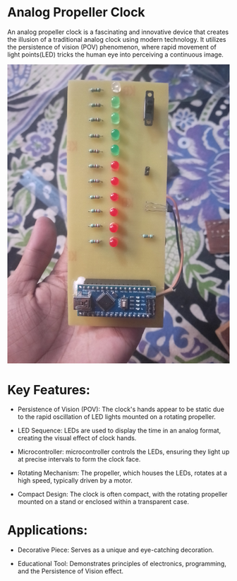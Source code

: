 # Analog Propeller Clock

An analog propeller clock is a fascinating and innovative device that creates the illusion of a traditional analog clock using modern technology. It utilizes the persistence of vision (POV) phenomenon, where rapid movement of light points(LED) tricks the human eye into perceiving a continuous image.


![Clock Image(3)](Clock_img(3).jpg)

# Key Features:

* Persistence of Vision (POV): The clock's hands appear to be static due to  the rapid oscillation of LED lights mounted on a rotating propeller.

* LED Sequence: LEDs are used to display the time in an analog format, creating the visual effect of clock hands.

* Microcontroller: microcontroller controls the LEDs, ensuring they light up at precise intervals to form the clock face.

* Rotating Mechanism: The propeller, which houses the LEDs, rotates at a high speed, typically driven by a motor.

* Compact Design: The clock is often compact, with the rotating propeller mounted on a stand or enclosed within a transparent case.

# Applications:

* Decorative Piece: Serves as a unique and eye-catching decoration.

* Educational Tool: Demonstrates principles of electronics, programming, and the Persistence of Vision effect.

